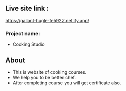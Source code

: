 ## Live site link :
https://gallant-hugle-fe5922.netlify.app/

### Project name:
 - Cooking Studio

## About
 - This is website of cooking courses.
 - We help you to be better chef.
 - After completing course you will get certificate also.

